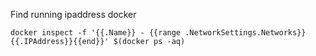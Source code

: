 Find running ipaddress docker

```
docker inspect -f '{{.Name}} - {{range .NetworkSettings.Networks}}{{.IPAddress}}{{end}}' $(docker ps -aq)
```